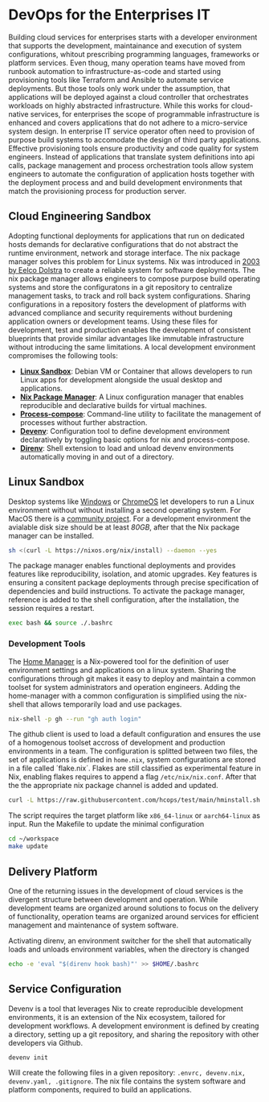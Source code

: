 # DevOps for the Enterprises IT

Building cloud services for enterprises starts with a developer environment that supports the development, maintainance and execution of system configurations, whitout prescribing programming languages, frameworks or platform services. Even thoug, many operation teams have moved from runbook automation to infrastructure-as-code and started using provisioning tools like Terraform and Ansible to automate service deployments. But those tools only work under the assumption, that applications will be deployed against a cloud controller that orchestrates workloads on highly abstracted infrastructure. While this works for cloud-native services, for enterprises the scope of programmable infrastructure is enhanced and covers applications that do not adhere to a micro-service system design. In enterprise IT service operator often need to provision of purpose build systems to accomodate the design of third party applications. Effective provisioning tools ensure productivity and code quality for system engineers. Instead of applications that translate system definitions into api calls, package management and process orchestration tools allow system engineers to automate the configuration of application hosts together with the deployment process and and build development environments that match the provisioning process for production server. 

## Cloud Engineering Sandbox

Adopting functional deployments for applications that run on dedicated hosts demands for declarative configurations that do not abstract the runtime environment, network and storage interface. The nix package manager solves this problem for Linux systems. Nix was introduced in [2003 by Eelco Dolstra](https://en.wikipedia.org/wiki/Nix_(package_manager)) to create a reliable system for software deployments. The nix package manager allows engineers to compose purpose build operating systems and store the configuratons in a git repository to centralize management tasks, to track and roll back system configurations. Sharing configurations in a repository fosters the development of platforms with advanced compliance and security requirements without burdening application owners or development teams. Using these files for development, test and production enables the development of consistent blueprints that provide similar advantages like immutable infrastructure without introducing the same limitations. A local development environment compromises the following tools:

* **[Linux Sandbox](https://chromeos.dev/en/linux)**: Debian VM or Container that allows developers to run Linux apps for development alongside the usual desktop and applications.
* **[Nix Package Manager](https://nixos.org/)**: A Linux configuration manager that enables reproducible and declarative builds for virtual machines.
* **[Process-compose](https://f1bonacc1.github.io/process-compose/)**: Command-line utility to facilitate the management of processes without further abstraction.
* **[Devenv](https://devenv.sh/)**: Configuration tool to define development environment declaratively by toggling basic options for nix and process-compose.
* **[Direnv](https://direnv.net/)**: Shell extension to load and unload devenv environments automatically moving in and out of a directory.

## Linux Sandbox

Desktop systems like [Windows](https://learn.microsoft.com/en-us/windows/wsl/about) or [ChromeOS](https://chromeos.dev/en/linux) let developers to run a Linux environment without without installing a second operating system. For MacOS there is a [community project](https://github.com/LnL7/nix-darwin). For a development environment the avialable disk size should be at least *80GB*, after that the Nix package manager can be installed. 

```sh
sh <(curl -L https://nixos.org/nix/install) --daemon --yes
```

The package manager enables functional deployments and provides features like reproducibility, isolation, and atomic upgrades. Key features is ensuring a consitent package deployments through precise specification of dependencies and build instructions. To activate the package manager, reference is added to the shell configuration, after the installation, the session requires a restart.

```sh
exec bash && source ./.bashrc
```

### Development Tools

The [Home Manager](https://nix-community.github.io/home-manager/) is a Nix-powered tool for the definition of user environment settings and applications on a linux system. Sharing the configurations through git makes it easy to deploy and maintain a common toolset for system administrators and operation engineers. Adding the home-manager with a common configuration is simplified using the nix-shell that allows temporarily load and use packages. 

```sh
nix-shell -p gh --run "gh auth login"
```

The github client is used to load a default configuration and ensures the use of a homogenous toolset accross of development and production environments in a team. The configuration is splitted between two files, the set of applications is defined in `home.nix`, system configurations are stored in a file called ´flake.nix´. Flakes are still classified as experimental feature in Nix, enabling flakes requires to append a flag `/etc/nix/nix.conf`. After that the the appropriate nix package channel is added and updated.

```sh
curl -L https://raw.githubusercontent.com/hcops/test/main/hminstall.sh | sh -s -- aarch64-linux
```
The script requires the target platform like `x86_64-linux` or `aarch64-linux` as input. Run the Makefile to update the minimal configuration

```sh
cd ~/workspace
make update
```

## Delivery Platform

One of the returning issues in the development of cloud services is the divergent structure between development and operation. While development teams are organized around solutions to focus on the delivery of functionality, operation teams are organized around services for efficient management and maintenance of system software. 

Activating direnv, an environment switcher for the shell that automatically loads and unloads environment variables, when the directory is changed

```sh
echo -e 'eval "$(direnv hook bash)"' >> $HOME/.bashrc
```

## Service Configuration

Devenv is a tool that leverages Nix to create reproducible development environments, it is an extension of the Nix ecosystem, tailored for development workflows. A development environment is defined by creating a directory, setting up a git repository, and sharing the repository with other developers via Github.

```sh
devenv init
```

Will create the following files in a given repository: `.envrc, devenv.nix, devenv.yaml, .gitignore`. The nix file contains the system software and platform components, required to build an applications.

